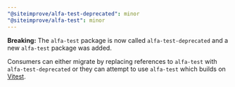 ```yaml
---
"@siteimprove/alfa-test-deprecated": minor
"@siteimprove/alfa-test": minor
---
```


**Breaking:** The `alfa-test` package is now called `alfa-test-deprecated` and a new `alfa-test` package was added.

Consumers can either migrate by replacing references to `alfa-test` with `alfa-test-deprecated` or they can attempt to use `alfa-test` which builds on [Vitest](https://vitest.dev).

